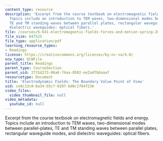 ```yaml
---
content_type: resource
description: 'Excerpt from the course textbook on electromagnetic fields and energy.
  Topics include an introduction to TEM waves, two-dimensional modes between parallel-plates,
  TE and TM standing waves between parallel plates, rectangular waveguide modes, and
  dielectric waveguides: optical fibers.'
file: /courses/6-641-electromagnetic-fields-forces-and-motion-spring-2005/ce8c13c06a34b5c78207bd0c1764f236_13.pdf
file_size: 847525
file_type: application/pdf
learning_resource_types:
- Readings
license: https://creativecommons.org/licenses/by-nc-sa/4.0/
ocw_type: OCWFile
parent_title: Readings
parent_type: CourseSection
parent_uid: 2731d273-06a6-74aa-8502-ee2adfb6aaaf
resourcetype: Document
title: 'Electrodynamic Fields: The Boundary Value Point of View'
uid: ce8c13c0-6a34-b5c7-8207-bd0c1764f236
video_files:
  video_thumbnail_file: null
video_metadata:
  youtube_id: null
---
```

Excerpt from the course textbook on electromagnetic fields and energy. Topics include an introduction to TEM waves, two-dimensional modes between parallel-plates, TE and TM standing waves between parallel plates, rectangular waveguide modes, and dielectric waveguides: optical fibers.